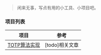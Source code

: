 >闲来无事，写点有用的小工具、小项目吧。

### 项目列表

|                 项目                 |      参考      |
| :----------------------------------: | :------------: |
| [TOTP算法实现](./ToTpAuth) | [todo]相关文章 |


